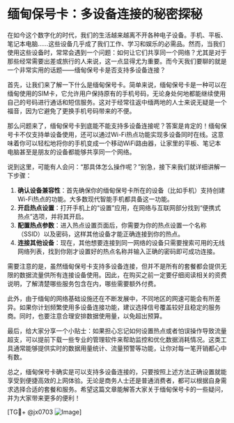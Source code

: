 # 缅甸保号卡：多设备连接的秘密探秘

在如今这个数字化的时代，我们的生活越来越离不开各种电子设备。手机、平板、笔记本电脑……这些设备几乎成了我们工作、学习和娱乐的必需品。然而，当我们使用这些设备时，常常会遇到一个问题：如何让它们共享同一个网络？尤其是对于那些经常需要出差或旅行的人来说，这一点显得尤为重要。而今天我们要聊的就是一个非常实用的话题——缅甸保号卡是否支持多设备连接？

首先，让我们来了解一下什么是缅甸保号卡。简单来说，缅甸保号卡是一种可以在缅甸使用的SIM卡，它允许用户保持原有的手机号码，无论身处何地都能继续使用自己的号码进行通话和短信服务。这对于经常往返中缅两地的人士来说无疑是一个福音，因为它避免了更换手机号码带来的不便。

那么问题来了，缅甸保号卡到底能不能支持多设备连接呢？答案是肯定的！缅甸保号卡不仅支持单设备使用，还可以通过Wi-Fi热点功能实现多设备同时在线。这意味着你可以轻松地将你的手机变成一个移动WiFi路由器，让家里的平板、笔记本电脑甚至是朋友的设备都能够共享同一个网络。

说到这里，可能有人会问：“那具体怎么操作呢？”别急，接下来我们就详细讲解一下步骤：

1. **确认设备兼容性**：首先确保你的缅甸保号卡所在的设备（比如手机）支持创建Wi-Fi热点的功能。大多数现代智能手机都具备这一功能。
2. **开启热点设置**：打开手机上的“设置”应用，在网络与互联网部分找到“便携式热点”选项，并将其开启。
3. **配置热点参数**：进入热点设置页面后，你需要为你的热点设置一个名称（SSID）以及密码，这样其他设备才能正确连接到你的热点。
4. **连接其他设备**：现在，其他想要连接到同一网络的设备只需要搜索可用的无线网络列表，找到你刚才设置好的热点名称并输入正确的密码即可成功连接。

需要注意的是，虽然缅甸保号卡支持多设备连接，但并不是所有的套餐都会提供无限的数据流量供所有连接设备使用。因此，在购买之前一定要仔细阅读相关的资费说明，了解清楚哪些服务包含在内，哪些需要额外付费。

此外，由于缅甸的网络基础设施还在不断发展中，不同地区的网速可能会有所差异。如果你计划频繁使用多设备连接功能，建议选择信号覆盖较好且稳定的服务商。同时，也要注意合理安排数据使用量，以免超出预算。

最后，给大家分享一个小贴士：如果担心忘记如何设置热点或者怕误操作导致流量超支，可以提前下载一些专业的管理软件来帮助监控和优化数据消耗情况。这类工具通常能够提供实时的数据用量统计、流量预警等功能，让你对每一笔开销都心中有数。

总之，缅甸保号卡确实是可以支持多设备连接的，只要按照上述方法正确设置就能享受到便捷高效的上网体验。无论是商务人士还是普通消费者，都可以根据自身需求选择合适的套餐和服务。希望这篇文章能解答大家关于缅甸保号卡的一些疑问，并为大家带来更多的便利！

[TG💪+ @jx0703 ![Image](https://github.com/user-attachments/assets/dbca1d08-cadb-493c-b0ec-ad6f7a83f270)]